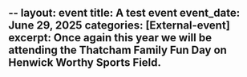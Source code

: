 --
layout: event
title: A test event
event_date: June 29, 2025
categories: [External-event]
excerpt: Once again this year we will be attending the Thatcham Family Fun Day on Henwick Worthy Sports Field.
---
